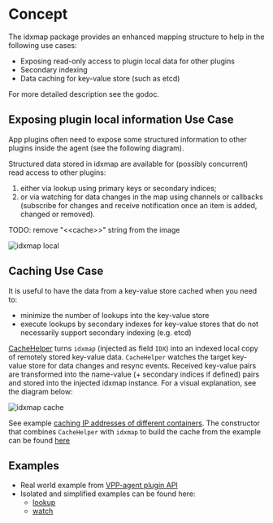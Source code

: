 # Concept

The idxmap package provides an enhanced mapping structure to help in
the following use cases:
* Exposing read-only access to plugin local data for other plugins
* Secondary indexing
* Data caching for key-value store (such as etcd)

For more detailed description see the godoc.

## Exposing plugin local information Use Case
App plugins often need to expose some structured information to other
plugins inside the agent (see the following diagram).

Structured data stored in idxmap are available for (possibly concurrent)
read access to other plugins:
1. either via lookup using primary keys or secondary indices;
2. or via watching for data changes in the map using channels
   or callbacks (subscribe for changes and receive notification once
   an item is added, changed or removed).

TODO: remove "\<\<cache\>\>" string from the image

![idxmap local](../docs/imgs/idxmap_local.png)

## Caching Use Case
It is useful to have the data from a key-value store cached when
you need to:
- minimize the number of lookups into the key-value store
- execute lookups by secondary indexes for key-value stores that
  do not necessarily support secondary indexing (e.g. etcd)

[CacheHelper](mem/cache_helper.go) turns `idxmap` (injected as field
`IDX`) into an indexed local copy of remotely stored key-value data.
`CacheHelper` watches the target key-value store for data changes
and resync events. Received key-value pairs are transformed into
the name-value (+ secondary indices if defined) pairs and stored into
the injected idxmap instance.
For a visual explanation, see the diagram below:


![idxmap cache](../docs/imgs/idxmap_cache.png)

See example [caching IP addresses of different containers](https://github.com/ligato/vpp-agent/tree/master/examples/idx_iface_cache).
The constructor that combines `CacheHelper` with `idxmap` to build
the cache from the example can be found
[here](https://github.com/ligato/vpp-agent/blob/master/plugins/defaultplugins/ifplugin/ifaceidx/cache_iface.go)


## Examples
* Real world example from [VPP-agent plugin API](https://github.com/ligato/vpp-agent/blob/master/plugins/defaultplugins/defaultplugins_api.go)
* Isolated and simplified examples can be found here: 
  * [lookup](https://github.com/ligato/vpp-agent/tree/master/examples/idx_mapping_lookup)
  * [watch](https://github.com/ligato/vpp-agent/tree/master/examples/idx_mapping_watcher)

